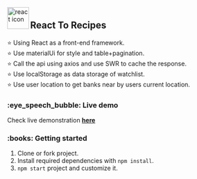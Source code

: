 <img align="left" src="https://user-images.githubusercontent.com/76579213/117249999-2bced200-ae60-11eb-9ed6-4dd549d9f6da.png" height="50" alt="react icon"/>
<h2>React To Recipes</h2>
<p>
⭐ Using React as a front-end framework.<br/> ⭐ Use materialUi for style and table+pagination.<br/> ⭐ Call the api using axios and use SWR to cache the response. <br/> ⭐ Use localStorage as data storage of watchlist.
 <br/> ⭐ Use user location to get banks near by users current location.
</p>
<h3>:eye_speech_bubble: Live demo</h3>
Check live demonstration <a href="https://bank-search.netlify.app/"><strong>here</strong></a>

<h3>:books: Getting started</h3>

1. Clone or fork project.
2. Install required dependencies with `npm install`.
3. `npm start` project and customize it.
